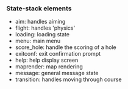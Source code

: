 ### State-stack elements
 - aim: handles aiming
 - flight: handles 'physics'
 - loading: loading state
 - menu: main menu
 - score_hole: handle the scoring of a hole
 - exitconf: exit confirmation prompt
 - help: help display screen
 - maprender: map rendering
 - message: general message state
 - transition: handles moving through course
